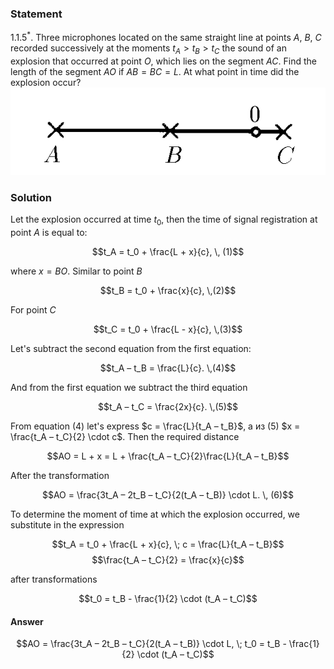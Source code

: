 ###  Statement 

$1.1.5^*.$ Three microphones located on the same straight line at points $A$, $B$, $C$ recorded successively at the moments $t_A > t_B > t_C$ the sound of an explosion that occurred at point $O$, which lies on the segment $AC$. Find the length of the segment $AO$ if $AB = BC = L$. At what point in time did the explosion occur?  ![ For problem 1.1.5 |582x162, 39%](../../img/1.1.5/statement.png)

### Solution

Let the explosion occurred at time $t_0$, then the time of signal registration at point $A$ is equal to: 

$$t_A = t_0 + \frac{L + x}{c}, \, (1)$$ 

where $x = BO$. Similar to point $B$ 

$$t_B = t_0 + \frac{x}{c}, \,(2)$$ 

For point $C$ 

$$t_C = t_0 + \frac{L - x}{c}, \,(3)$$ 

Let's subtract the second equation from the first equation: 

$$t_A – t_B = \frac{L}{c}. \,(4)$$ 

And from the first equation we subtract the third equation 

$$t_A – t_C = \frac{2x}{c}. \,(5)$$ 

From equation $(4)$ let's express $c = \frac{L}{t_A – t_B}$, а из $(5)$ $x = \frac{t_A – t_C}{2} \cdot c$. Then the required distance 

$$AO = L + x = L + \frac{t_A – t_C}{2}\frac{L}{t_A – t_B}$$ 

After the transformation 

$$AO = \frac{3t_A – 2t_B – t_C}{2(t_A – t_B)} \cdot L. \, (6)$$ 

To determine the moment of time at which the explosion occurred, we substitute in the expression 

$$t_A = t_0 + \frac{L + x}{c}, \; c = \frac{L}{t_A – t_B}$$ $$\frac{t_A – t_C}{2} = \frac{x}{c}$$ 

after transformations 

$$t_0 = t_B - \frac{1}{2} \cdot (t_A – t_C)$$ 

#### Answer

$$AO = \frac{3t_A – 2t_B – t_C}{2(t_A – t_B)} \cdot L, \; t_0 = t_B - \frac{1}{2} \cdot (t_A – t_C)$$ 
